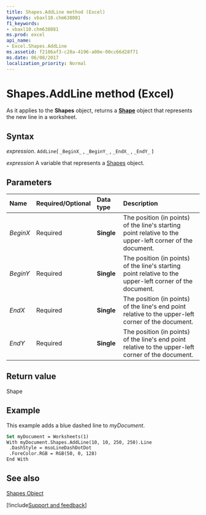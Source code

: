 ```yaml
---
title: Shapes.AddLine method (Excel)
keywords: vbaxl10.chm638081
f1_keywords:
- vbaxl10.chm638081
ms.prod: excel
api_name:
- Excel.Shapes.AddLine
ms.assetid: f2186af3-c28a-4196-a00e-00cc66d28f71
ms.date: 06/08/2017
localization_priority: Normal
---
```



# Shapes.AddLine method (Excel)

As it applies to the  **Shapes** object, returns a **[Shape](Excel.Shape.md)** object that represents the new line in a worksheet.


## Syntax

_expression_. `AddLine`( `_BeginX_` , `_BeginY_` , `_EndX_` , `_EndY_` )

_expression_ A variable that represents a [Shapes](Excel.Shapes.md) object.


## Parameters



|Name|Required/Optional|Data type|Description|
|:-----|:-----|:-----|:-----|
| _BeginX_|Required| **Single**|The position (in points) of the line's starting point relative to the upper-left corner of the document.|
| _BeginY_|Required| **Single**|The position (in points) of the line's starting point relative to the upper-left corner of the document.|
| _EndX_|Required| **Single**|The position (in points) of the line's end point relative to the upper-left corner of the document.|
| _EndY_|Required| **Single**|The position (in points) of the line's end point relative to the upper-left corner of the document.|

## Return value

Shape


## Example

This example adds a blue dashed line to _myDocument_.


```vb
Set myDocument = Worksheets(1) 
With myDocument.Shapes.AddLine(10, 10, 250, 250).Line 
 .DashStyle = msoLineDashDotDot 
 .ForeColor.RGB = RGB(50, 0, 128) 
End With
```


## See also


[Shapes Object](Excel.Shapes.md)

[!include[Support and feedback](~/includes/feedback-boilerplate.md)]
